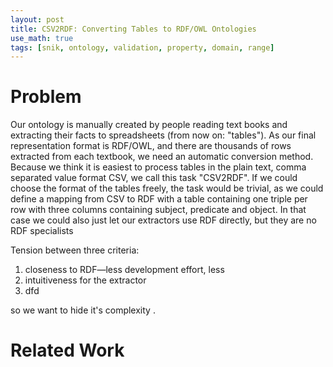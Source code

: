 ```yaml
---
layout: post
title: CSV2RDF: Converting Tables to RDF/OWL Ontologies
use_math: true
tags: [snik, ontology, validation, property, domain, range]
---
```


# Problem
Our ontology is manually created by people reading text books and extracting their facts to spreadsheets (from now on: "tables"). As our final representation format is RDF/OWL, and there are thousands of rows extracted from each textbook, we need an automatic conversion method.
Because we think it is easiest to process tables in the plain text, comma separated value format CSV, we call this task "CSV2RDF".
If we could choose the format of the tables freely, the task would be trivial, as we could define a mapping from CSV to RDF with a table containing one triple per row with three columns containing subject, predicate and object.
In that case we could also just let our extractors use RDF directly, but they are no RDF specialists

Tension between three criteria:

1. closeness to RDF—less development effort, less
2. intuitiveness for the extractor
3. dfd

 so we want to hide it's complexity .

# Related Work
